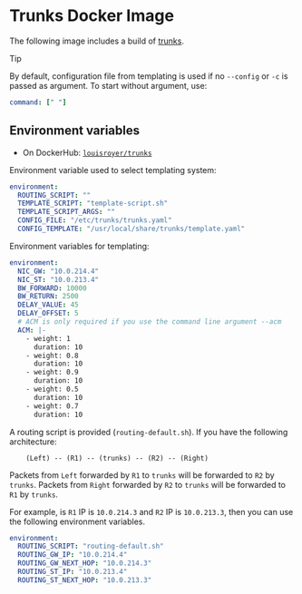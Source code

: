 # Trunks Docker Image
The following image includes a build of [trunks](https://github.com/shynuu/trunks).

> [!TIP]
> By default, configuration file from templating is used if no `--config` or `-c` is passed as argument. To start without argument, use:
> ```yaml
> command: [" "]
> ```

## Environment variables
- On DockerHub: [`louisroyer/trunks`](https://hub.docker.com/repository/docker/louisroyer/trunks)

Environment variable used to select templating system:
```yaml
environment:
  ROUTING_SCRIPT: ""
  TEMPLATE_SCRIPT: "template-script.sh"
  TEMPLATE_SCRIPT_ARGS: ""
  CONFIG_FILE: "/etc/trunks/trunks.yaml"
  CONFIG_TEMPLATE: "/usr/local/share/trunks/template.yaml"
```

Environment variables for templating:
```yaml
environment:
  NIC_GW: "10.0.214.4"
  NIC_ST: "10.0.213.4"
  BW_FORWARD: 10000
  BW_RETURN: 2500
  DELAY_VALUE: 45
  DELAY_OFFSET: 5
  # ACM is only required if you use the command line argument --acm
  ACM: |-
    - weight: 1
      duration: 10
    - weight: 0.8
      duration: 10
    - weight: 0.9
      duration: 10
    - weight: 0.5
      duration: 10
    - weight: 0.7
      duration: 10
```

A routing script is provided (`routing-default.sh`).
If you have the following architecture:

```text
    (Left) -- (R1) -- (trunks) -- (R2) -- (Right)
```

Packets from `Left` forwarded by `R1` to `trunks` will be forwarded to `R2` by `trunks`.
Packets from `Right` forwarded by `R2` to `trunks` will be forwarded to `R1` by `trunks`.

For example, is `R1` IP is `10.0.214.3` and `R2` IP is `10.0.213.3`, then you can use the following environment variables.

```yaml
environment:
  ROUTING_SCRIPT: "routing-default.sh"
  ROUTING_GW_IP: "10.0.214.4"
  ROUTING_GW_NEXT_HOP: "10.0.214.3"
  ROUTING_ST_IP: "10.0.213.4"
  ROUTING_ST_NEXT_HOP: "10.0.213.3"
```
